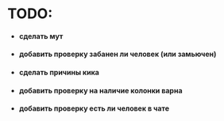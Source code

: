 # TODO:
- #### **сделать мут** 
- #### **добавить проверку забанен ли человек (или замьючен)** 
- #### **сделать причины кика** 
- #### **добавить проверку на наличие колонки варна** 
- #### **добавить проверку есть ли человек в чате** 

